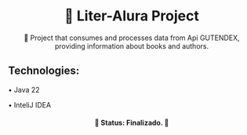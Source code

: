 <h1 align="center">🔗 Liter-Alura Project</h1>

<p align="center">🚀 Project that consumes and processes data from Api GUTENDEX, providing information about books and authors.</p>

<h2>Technologies: </h2>
 • Java 22
 
 • InteliJ IDEA
<h4 align="center"> 
	🚧 Status: Finalizado.  🚧
</h4>
